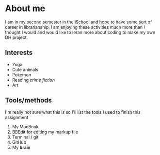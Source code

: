 
# About me

I am in my second semester in the iSchool and hope to have some sort of career in librarianship.  I am enjoying these activities much more than I thought I would and would like to leran more about coding to make my own DH project.

## Interests

- Yoga
- Cute animals
- Pokemon 
- Reading *crime fiction*
- Art

## Tools/methods

I'm really not sure what this is so I'll list the tools I used to finish this assignment

1. My MacBook
2. BBEdit for editing my markup file
3. Terminal / git 
4. GitHub
5. My **brain**
